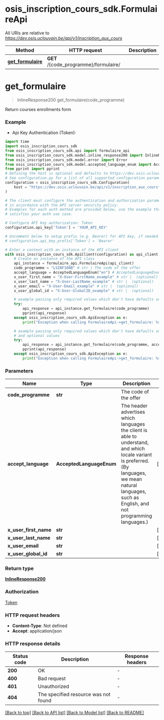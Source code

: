 # osis_inscription_cours_sdk.FormulaireApi

All URIs are relative to *https://dev.osis.uclouvain.be/api/v1/inscription_aux_cours*

Method | HTTP request | Description
------------- | ------------- | -------------
[**get_formulaire**](FormulaireApi.md#get_formulaire) | **GET** /{code_programme}/formulaire/ | 


# **get_formulaire**
> InlineResponse200 get_formulaire(code_programme)



Return courses enrollments form

### Example

* Api Key Authentication (Token):

```python
import time
import osis_inscription_cours_sdk
from osis_inscription_cours_sdk.api import formulaire_api
from osis_inscription_cours_sdk.model.inline_response200 import InlineResponse200
from osis_inscription_cours_sdk.model.error import Error
from osis_inscription_cours_sdk.model.accepted_language_enum import AcceptedLanguageEnum
from pprint import pprint
# Defining the host is optional and defaults to https://dev.osis.uclouvain.be/api/v1/inscription_aux_cours
# See configuration.py for a list of all supported configuration parameters.
configuration = osis_inscription_cours_sdk.Configuration(
    host = "https://dev.osis.uclouvain.be/api/v1/inscription_aux_cours"
)

# The client must configure the authentication and authorization parameters
# in accordance with the API server security policy.
# Examples for each auth method are provided below, use the example that
# satisfies your auth use case.

# Configure API key authorization: Token
configuration.api_key['Token'] = 'YOUR_API_KEY'

# Uncomment below to setup prefix (e.g. Bearer) for API key, if needed
# configuration.api_key_prefix['Token'] = 'Bearer'

# Enter a context with an instance of the API client
with osis_inscription_cours_sdk.ApiClient(configuration) as api_client:
    # Create an instance of the API class
    api_instance = formulaire_api.FormulaireApi(api_client)
    code_programme = "LSINF100B" # str | The code of the offer
    accept_language = AcceptedLanguageEnum("en") # AcceptedLanguageEnum | The header advertises which languages the client is able to understand, and which locale variant is preferred. (By languages, we mean natural languages, such as English, and not programming languages.)  (optional)
    x_user_first_name = "X-User-FirstName_example" # str |  (optional)
    x_user_last_name = "X-User-LastName_example" # str |  (optional)
    x_user_email = "X-User-Email_example" # str |  (optional)
    x_user_global_id = "X-User-GlobalID_example" # str |  (optional)

    # example passing only required values which don't have defaults set
    try:
        api_response = api_instance.get_formulaire(code_programme)
        pprint(api_response)
    except osis_inscription_cours_sdk.ApiException as e:
        print("Exception when calling FormulaireApi->get_formulaire: %s\n" % e)

    # example passing only required values which don't have defaults set
    # and optional values
    try:
        api_response = api_instance.get_formulaire(code_programme, accept_language=accept_language, x_user_first_name=x_user_first_name, x_user_last_name=x_user_last_name, x_user_email=x_user_email, x_user_global_id=x_user_global_id)
        pprint(api_response)
    except osis_inscription_cours_sdk.ApiException as e:
        print("Exception when calling FormulaireApi->get_formulaire: %s\n" % e)
```


### Parameters

Name | Type | Description  | Notes
------------- | ------------- | ------------- | -------------
 **code_programme** | **str**| The code of the offer |
 **accept_language** | **AcceptedLanguageEnum**| The header advertises which languages the client is able to understand, and which locale variant is preferred. (By languages, we mean natural languages, such as English, and not programming languages.)  | [optional]
 **x_user_first_name** | **str**|  | [optional]
 **x_user_last_name** | **str**|  | [optional]
 **x_user_email** | **str**|  | [optional]
 **x_user_global_id** | **str**|  | [optional]

### Return type

[**InlineResponse200**](InlineResponse200.md)

### Authorization

[Token](../README.md#Token)

### HTTP request headers

 - **Content-Type**: Not defined
 - **Accept**: application/json


### HTTP response details

| Status code | Description | Response headers |
|-------------|-------------|------------------|
**200** | OK |  -  |
**400** | Bad request |  -  |
**401** | Unauthorized |  -  |
**404** | The specified resource was not found |  -  |

[[Back to top]](#) [[Back to API list]](../README.md#documentation-for-api-endpoints) [[Back to Model list]](../README.md#documentation-for-models) [[Back to README]](../README.md)

